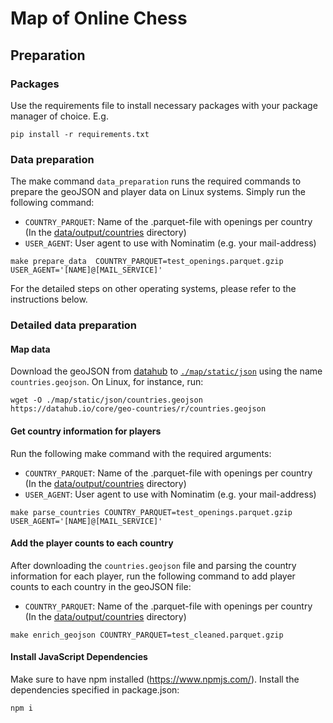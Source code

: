 # Map of Online Chess
## Preparation
### Packages
Use the requirements file to install necessary packages with your package manager of choice. E.g.
```
pip install -r requirements.txt
```

### Data preparation
The make command `data_preparation` runs the required commands to prepare the geoJSON and player data on Linux systems.
Simply run the following command:
- `COUNTRY_PARQUET`: Name of the .parquet-file with openings per country (In the [data/output/countries](data/output/countries) directory)
- `USER_AGENT`: User agent to use with Nominatim (e.g. your mail-address)

```
make prepare_data  COUNTRY_PARQUET=test_openings.parquet.gzip USER_AGENT='[NAME]@[MAIL_SERVICE]'
```

For the detailed steps on other operating systems, please refer to the instructions below.


### Detailed data preparation
#### Map data
Download the geoJSON from [datahub](https://datahub.io/core/geo-countries) to [`./map/static/json`](map/static/json) using the name `countries.geojson`.
On Linux, for instance, run:
```
wget -O ./map/static/json/countries.geojson https://datahub.io/core/geo-countries/r/countries.geojson
```

#### Get country information for players
Run the following make command with the required arguments:
- `COUNTRY_PARQUET`: Name of the .parquet-file with openings per country (In the [data/output/countries](data/output/countries) directory)
- `USER_AGENT`: User agent to use with Nominatim (e.g. your mail-address)

```
make parse_countries COUNTRY_PARQUET=test_openings.parquet.gzip USER_AGENT='[NAME]@[MAIL_SERVICE]'
```

#### Add the player counts to each country
After downloading the `countries.geojson` file and parsing the country information for each player, run the following command to add player counts to each country in the geoJSON file:
- `COUNTRY_PARQUET`: Name of the .parquet-file with openings per country (In the [data/output/countries](data/output/countries) directory)
```
make enrich_geojson COUNTRY_PARQUET=test_cleaned.parquet.gzip
```

#### Install JavaScript Dependencies
Make sure to have npm installed (https://www.npmjs.com/). Install the dependencies specified in package.json:
```
npm i
```